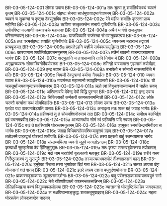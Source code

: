 BR-03-05-124-001	लोमश उवाच
BR-03-05-124-001a	ततः श्रुत्वा तु शर्यातिर्वयःस्थं च्यवनं कृतम्
BR-03-05-124-001c	संहृष्टः सेनया सार्धमुपायाद्भार्गवाश्रमम्
BR-03-05-124-002a	च्यवनं च सुकन्यां च दृष्ट्वा देवसुताविव
BR-03-05-124-002c	रेमे महीपः शर्यातिः कृत्स्नां प्राप्य महीमिव
BR-03-05-124-003a	ऋषिणा सत्कृतस्तेन सभार्यः पृथिवीपतिः
BR-03-05-124-003c	उपोपविष्टः कल्याणीः कथाश्चक्रे महामनाः
BR-03-05-124-004a	अथैनं भार्गवो राजन्नुवाच परिसान्त्वयन्
BR-03-05-124-004c	याजयिष्यामि राजंस्त्वां संभारानुपकल्पय
BR-03-05-124-005a	ततः परमसंहृष्टः शर्यातिः पृथिवीपतिः
BR-03-05-124-005c	च्यवनस्य महाराज तद्वाक्यं प्रत्यपूजयत्
BR-03-05-124-006a	प्रशस्तेऽहनि यज्ञीये सर्वकामसमृद्धिमत्
BR-03-05-124-006c	कारयामास शर्यातिर्यज्ञायतनमुत्तमम्
BR-03-05-124-007a	तत्रैनं च्यवनो राजन्याजयामास भार्गवः
BR-03-05-124-007c	अद्भुतानि च तत्रासन्यानि तानि निबोध मे
BR-03-05-124-008a	अगृह्णाच्च्यवनः सोममश्विनोर्देवयोस्तदा
BR-03-05-124-008c	तमिन्द्रो वारयामास गृह्यमाणं तयोर्ग्रहम्
BR-03-05-124-009	इन्द्र उवाच
BR-03-05-124-009a	उभावेतौ न सोमार्हौ नासत्याविति मे मतिः
BR-03-05-124-009c	भिषजौ देवपुत्राणां कर्मणा नैवमर्हतः
BR-03-05-124-010	च्यवन उवाच
BR-03-05-124-010a	मावमंस्था महात्मानौ रूपद्रविणवत्तरौ
BR-03-05-124-010c	यौ चक्रतुर्मां मघवन्वृन्दारकमिवाजरम्
BR-03-05-124-011a	ऋते त्वां विबुधांश्चान्यान्कथं वै नार्हतः सवम्
BR-03-05-124-011c	अश्विनावपि देवेन्द्र देवौ विद्धि पुरन्दर
BR-03-05-124-012	इन्द्र उवाच
BR-03-05-124-012a	चिकित्सकौ कर्मकरौ कामरूपसमन्वितौ
BR-03-05-124-012c	लोके चरन्तौ मर्त्यानां कथं सोममिहार्हतः
BR-03-05-124-013	लोमश उवाच
BR-03-05-124-013a	एतदेव यदा वाक्यमाम्रेडयति वासवः
BR-03-05-124-013c	अनादृत्य ततः शक्रं ग्रहं जग्राह भार्गवः
BR-03-05-124-014a	ग्रहीष्यन्तं तु तं सोममश्विनोरुत्तमं तदा
BR-03-05-124-014c	समीक्ष्य बलभिद्देव इदं वचनमब्रवीत्
BR-03-05-124-015a	आभ्यामर्थाय सोमं त्वं ग्रहीष्यसि यदि स्वयम्
BR-03-05-124-015c	वज्रं ते प्रहरिष्यामि घोररूपमनुत्तमम्
BR-03-05-124-016a	एवमुक्तः स्मयन्निन्द्रमभिवीक्ष्य स भार्गवः
BR-03-05-124-016c	जग्राह विधिवत्सोममश्विभ्यामुत्तमं ग्रहम्
BR-03-05-124-017a	ततोऽस्मै प्राहरद्वज्रं घोररूपं शचीपतिः
BR-03-05-124-017c	तस्य प्रहरतो बाहुं स्तम्भयामास भार्गवः
BR-03-05-124-018a	संस्तम्भयित्वा च्यवनो जुहुवे मन्त्रतोऽनलम्
BR-03-05-124-018c	कृत्यार्थी सुमहातेजा देवं हिंसितुमुद्यतः
BR-03-05-124-019a	ततः कृत्या समभवदृषेस्तस्य तपोबलात्
BR-03-05-124-019c	मदो नाम महावीर्यो बृहत्कायो महासुरः
BR-03-05-124-019e	शरीरं यस्य निर्देष्टुमशक्यं तु सुरासुरैः
BR-03-05-124-020a	तस्यास्यमभवद्घोरं तीक्ष्णाग्रदशनं महत्
BR-03-05-124-020c	हनुरेका स्थिता तस्य भूमावेका दिवं गता
BR-03-05-124-021a	चतस्र आयता दंष्ट्रा योजनानां शतं शतम्
BR-03-05-124-021c	इतरे त्वस्य दशना बभूवुर्दशयोजनाः
BR-03-05-124-021e	प्राकारसदृशाकाराः शूलाग्रसमदर्शनाः
BR-03-05-124-022a	बाहू पर्वतसङ्काशावायतावयुतं समौ
BR-03-05-124-022c	नेत्रे रविशशिप्रख्ये वक्त्रमन्तकसन्निभम्
BR-03-05-124-023a	लेलिहञ्जिह्वया वक्त्रं विद्युच्चपललोलया
BR-03-05-124-023c	व्यात्ताननो घोरदृष्टिर्ग्रसन्निव जगद्बलात्
BR-03-05-124-024a	स भक्षयिष्यन्सङ्क्रुद्धः शतक्रतुमुपाद्रवत्
BR-03-05-124-024c	महता घोररूपेण लोकाञ्शब्देन नादयन्
